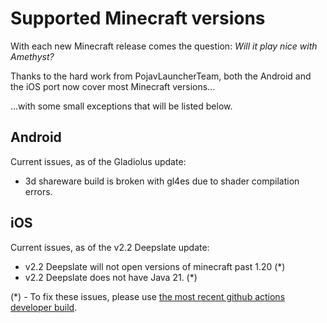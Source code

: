 # Supported Minecraft versions

With each new Minecraft release comes the question: *Will it play nice with Amethyst?*

Thanks to the hard work from PojavLauncherTeam, both the Android and the iOS port now cover most Minecraft versions...

...with some small exceptions that will be listed below.

## Android
Current issues, as of the Gladiolus update:

- 3d shareware build is broken with gl4es due to shader compilation errors.

## iOS
Current issues, as of the v2.2 Deepslate update:

 - v2.2 Deepslate will not open versions of minecraft past 1.20 (*)
 - v2.2 Deepslate does not have Java 21. (*)

(*) - To fix these issues, please use [the most recent github actions developer build](https://nightly.link/PojavLauncherTeam/PojavLauncher_iOS/workflows/development/main/net.kdt.pojavlauncher-ios.ipa.zip).
